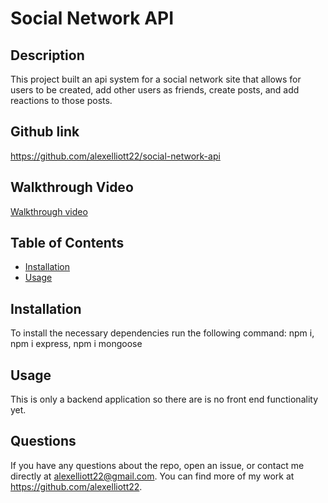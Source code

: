   # Social Network API

  ## Description
  This project built an api system for a social network site that allows for users to be created, add other users as friends, create posts, and add reactions to those posts.

  ## Github link
  <https://github.com/alexelliott22/social-network-api>


  ## Walkthrough Video
  [Walkthrough video](https://drive.google.com/file/d/1zKCPqC0CqPPeYD8RVHD1pW4iC3FrsEvv/view?usp=sharing)

  ## Table of Contents

  * [Installation](#installation)
  * [Usage](#usage)

  ## Installation

  To install the necessary dependencies run the following command:
  npm i, npm i express, npm i mongoose

  ## Usage

  This is only a backend application so there are is no front end functionality yet.

  ## Questions 
  If you have any questions about the repo, open an issue, or contact me directly at <alexelliott22@gmail.com>. You can find more of my work at <https://github.com/alexelliott22>.
